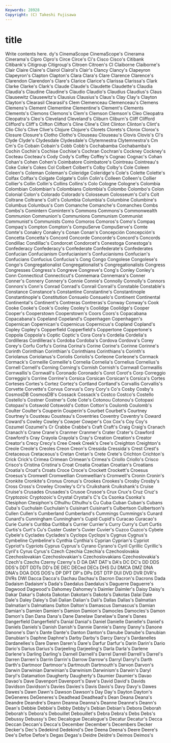 ```yaml
---
Keywords: 28928 
Copyright: (C) Takeshi Fujisawa
---
```


# title

Write contents here.
dy's CinemaScope CinemaScope's Cinerama Cinerama's Cipro Cipro's
Circe Circe's Ci's Cisco Cisco's Citibank Citibank's Citigroup Citigroup's Citroen
Citroen's Cl Claiborne Claiborne's Clair Claire Claire's Clairol Clairol's Clair's
Clancy Clancy's Clapeyron Clapeyron's Clapton Clapton's Clara Clara's Clare Clarence
Clarence's Clarendon Clarendon's Clare's Clarice Clarice's Clarissa Clarissa's Clark Clarke
Clarke's Clark's Claude Claude's Claudette Claudette's Claudia Claudia's Claudine Claudine's
Claudio Claudio's Claudius Claudius's Claus Clausewitz Clausewitz's Clausius Clausius's Claus's
Clay Clay's Clayton Clayton's Clearasil Clearasil's Clem Clemenceau Clemenceau's Clemens
Clemens's Clement Clementine Clementine's Clement's Clements Clements's Clemons Clemons's Clem's
Clemson Clemson's Cleo Cleopatra Cleopatra's Cleo's Cleveland Cleveland's Cliburn Cliburn's
Cliff Clifford Clifford's Cliff's Clifton Clifton's Cline Cline's Clint Clinton
Clinton's Clint's Clio Clio's Clive Clive's Clojure Clojure's Clorets Clorets's
Clorox Clorox's Closure Closure's Clotho Clotho's Clouseau Clouseau's Clovis Clovis's
Cl's Clyde Clyde's Clydesdale Clydesdale's Clytemnestra Clytemnestra's Cm Cm's Co
Cobain Cobain's Cobb Cobb's Cochabamba Cochabamba's Cochin Cochin's Cochise Cochise's
Cochran Cochran's Cockney Cockney's Cocteau Cocteau's Cody Cody's Coffey Coffey's
Cognac Cognac's Cohan Cohan's Cohen Cohen's Coimbatore Coimbatore's Cointreau Cointreau's
Coke Coke's Cokes Col Colbert Colbert's Colby Colby's Cole Coleen
Coleen's Coleman Coleman's Coleridge Coleridge's Cole's Colette Colette's Colfax Colfax's
Colgate Colgate's Colin Colin's Colleen Colleen's Collier Collier's Collin Collin's
Collins Collins's Colo Cologne Cologne's Colombia Colombian Colombian's Colombians Colombia's
Colombo Colombo's Colon Colonial Colon's Colorado Colorado's Colosseum Colosseum's Col's
Colt Coltrane Coltrane's Colt's Columbia Columbia's Columbine Columbine's Columbus Columbus's
Com Comanche Comanche's Comanches Combs Combs's Comintern Comintern's Commons Commons's
Commonwealth Communion Communion's Communions Communism Communist Communist's Communists Como Comoros
Comoros's Como's Compaq Compaq's Compton Compton's CompuServe CompuServe's Comte Comte's
Conakry Conakry's Conan Conan's Concepción Concepción's Concetta Concetta's Concord Concorde
Concorde's Concord's Concords Condillac Condillac's Condorcet Condorcet's Conestoga Conestoga's Confederacy
Confederacy's Confederate Confederate's Confederates Confucian Confucianism Confucianism's Confucianisms Confucian's Confucians
Confucius Confucius's Cong Congo Congolese Congolese's Congo's Congregationalist Congregationalist's Congregationalists
Congress Congresses Congress's Congreve Congreve's Cong's Conley Conley's Conn Connecticut
Connecticut's Connemara Connemara's Conner Conner's Connery Connery's Connie Connie's Connolly
Connolly's Connors Connors's Conn's Conrad Conrad's Conrail Conrail's Constable Constable's
Constance Constance's Constantine Constantine's Constantinople Constantinople's Constitution Consuelo Consuelo's Continent
Continental Continental's Continent's Contreras Contreras's Conway Conway's Cook Cooke Cooke's
Cook's Cooley Cooley's Coolidge Coolidge's Cooper Cooper's Cooperstown Cooperstown's Coors
Coors's Copacabana Copacabana's Copeland Copeland's Copenhagen Copenhagen's Copernican Copernican's Copernicus
Copernicus's Copland Copland's Copley Copley's Copperfield Copperfield's Coppertone Coppertone's Coppola
Coppola's Coptic Coptic's Cora Cora's Cordelia Cordelia's Cordilleras Cordilleras's Cordoba
Cordoba's Cordova Cordova's Corey Corey's Corfu Corfu's Corina Corina's Corine
Corine's Corinne Corinne's Corinth Corinthian Corinthian's Corinthians Corinthians's Corinth's Coriolanus
Coriolanus's Coriolis Coriolis's Corleone Corleone's Cormack Cormack's Corneille Corneille's Cornelia
Cornelia's Cornelius Cornelius's Cornell Cornell's Corning Corning's Cornish Cornish's Cornwall
Cornwallis Cornwallis's Cornwall's Coronado Coronado's Corot Corot's Corp Correggio Correggio's
Corrine Corrine's Corsica Corsican Corsican's Corsica's Cortes Corteses Cortes's Cortez
Cortez's Cortland Cortland's Corvallis Corvallis's Corvette Corvette's Corvus Corvus's Cory
Cory's Co's Cosby Cosby's CosmosDB CosmosDB's Cossack Cossack's Costco Costco's
Costello Costello's Costner Costner's Cote Cote's Cotonou Cotonou's Cotopaxi Cotopaxi's
Cotswold Cotswold's Cotton Cotton's Coulomb Coulomb's Coulter Coulter's Couperin Couperin's
Courbet Courbet's Courtney Courtney's Cousteau Cousteau's Coventries Coventry Coventry's Coward
Coward's Cowley Cowley's Cowper Cowper's Cox Cox's Coy Coy's Cozumel
Cozumel's Cr Crabbe Crabbe's Craft Craft's Craig Craig's Cranach Cranach's
Crane Crane's Cranmer Cranmer's Crater Crater's Crawford Crawford's Cray Crayola
Crayola's Cray's Creation Creation's Creator Creator's Crecy Crecy's Cree Creek
Creek's Cree's Creighton Creighton's Creole Creole's Creoles Creon Creon's Cressida
Cressida's Crest Crest's Cretaceous Cretaceous's Cretan Cretan's Crete Crete's Crichton
Crichton's Crick Crick's Crimea Crimean Crimean's Crimea's Criollo Criollo's Crisco
Crisco's Cristina Cristina's Croat Croatia Croatian Croatian's Croatians Croatia's Croat's
Croats Croce Croce's Crockett Crockett's Croesus Croesus's Cromwell Cromwellian Cromwellian's
Cromwell's Cronin Cronin's Cronkite Cronkite's Cronus Cronus's Crookes Crookes's Crosby
Crosby's Cross Cross's Crowley Crowley's Cr's Cruikshank Cruikshank's Cruise Cruise's
Crusades Crusades's Crusoe Crusoe's Crux Crux's Cruz Cruz's Cryptozoic Cryptozoic's
Crystal Crystal's C's Cs Csonka Csonka's Ctesiphon Ctesiphon's Cthulhu Cthulhu's
Cu Cuba Cuban Cuban's Cubans Cuba's Cuchulain Cuchulain's Cuisinart Cuisinart's
Culbertson Culbertson's Cullen Cullen's Cumberland Cumberland's Cummings Cummings's Cunard Cunard's
Cunningham Cunningham's Cupid Cupid's Curacao Curacao's Curie Curie's Curitiba Curitiba's
Currier Currier's Curry Curry's Curt Curtis Curtis's Curt's Cu's Custer
Custer's Cuvier Cuvier's Cuzco Cuzco's Cybele Cybele's Cyclades Cyclades's Cyclops
Cyclops's Cygnus Cygnus's Cymbeline Cymbeline's Cynthia Cynthia's Cyprian Cyprian's Cypriot
Cypriot's Cypriots Cyprus Cyprus's Cyrano Cyrano's Cyril Cyrillic Cyrillic's Cyril's
Cyrus Cyrus's Czech Czechia Czechia's Czechoslovakia Czechoslovakian Czechoslovakian's Czechoslovakians Czechoslovakia's
Czech's Czechs Czerny Czerny's D DA DAT DAT's DA's DC
DC's DD DDS DDS's DDT DDTs DD's DE DEC DECed
DECs DHS DJ DMCA DMZ DNA DNA's DOA DOS DOS's
DP DPT DP's DPs DST DTP DUI DVD DVR DVR's
DVRs DWI Dacca Dacca's Dachau Dachau's Dacron Dacron's Dacrons Dada
Dadaism Dadaism's Dada's Daedalus Daedalus's Daguerre Daguerre's Dagwood Dagwood's Dahomey
Dahomey's Daimler Daimler's Daisy Daisy's Dakar Dakar's Dakota Dakotan Dakotan's
Dakota's Dakotas Dalai Dale Dale's Daley Daley's Dali Dalian Dalian's
Dali's Dallas Dallas's Dalmatian Dalmatian's Dalmatians Dalton Dalton's Damascus Damascus's
Damian Damian's Damien Damien's Damion Damion's Damocles Damocles's Damon Damon's
Dan Dana Dana's Dane Danelaw Danelaw's Dane's Danes Dangerfield Dangerfield's
Danial Danial's Daniel Danielle Danielle's Daniel's Daniels Daniels's Danish Danish's
Dannie Dannie's Danny Danny's Danone Danone's Dan's Dante Dante's Danton
Danton's Danube Danube's Danubian Danubian's Daphne Daphne's Darby Darby's Darcy
Darcy's Dardanelles Dardanelles's Dare Daren Daren's Dare's Darfur Darfur's Darin
Darin's Dario Dario's Darius Darius's Darjeeling Darjeeling's Darla Darla's Darlene
Darlene's Darling Darling's Darnell Darnell's Darrel Darrell Darrell's Darrel's Darren
Darren's Darrin Darrin's Darrow Darrow's Darryl Darryl's Darth Darth's Dartmoor
Dartmoor's Dartmouth Dartmouth's Darvon Darvon's Darwin Darwinian Darwinian's Darwinism Darwinism's
Darwin's Daryl Daryl's Datamation Daugherty Daugherty's Daumier Daumier's Davao Davao's
Dave Davenport Davenport's Dave's David David's Davids Davidson Davidson's Davies
Davies's Davis Davis's Davy Davy's Dawes Dawes's Dawn Dawn's Dawson
Dawson's Day Day's Dayton Dayton's DeGeneres DeGeneres's Deadhead Deadhead's Dean
Deana Deana's Deandre Deandre's Deann Deanna Deanna's Deanne Deanne's Deann's
Dean's Debbie Debbie's Debby Debby's Debian Debian's Debora Deborah Deborah's
Debora's Debouillet Debouillet's Debra Debra's Debs Debs's Debussy Debussy's Dec
Decalogue Decalogue's Decatur Decatur's Decca Deccan Deccan's Decca's December December's
Decembers Decker Decker's Dec's Dedekind Dedekind's Dee Deena Deena's Deere
Deere's Dee's Defoe Defoe's Degas Degas's Deidre Deidre's Deimos Deimos's
